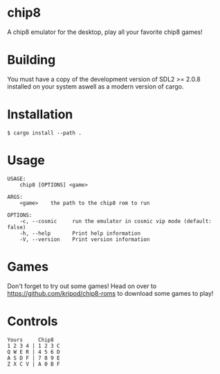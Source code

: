 # chip8
A chip8 emulator for the desktop, play all your favorite chip8 games!
# Building
You must have a copy of the development version of SDL2 >= 2.0.8 installed on your system aswell as a modern version of cargo.
# Installation
```
$ cargo install --path .
```
# Usage
```
USAGE:
    chip8 [OPTIONS] <game>

ARGS:
    <game>    the path to the chip8 rom to run

OPTIONS:
    -c, --cosmic     run the emulator in cosmic vip mode (default: false)
    -h, --help       Print help information
    -V, --version    Print version information
```
# Games
Don't forget to try out some games! Head on over to https://github.com/kripod/chip8-roms to download some games to play!

# Controls
```
Yours     Chip8
1 2 3 4 | 1 2 3 C
Q W E R | 4 5 6 D
A S D F | 7 8 9 E
Z X C V | A 0 B F
```
